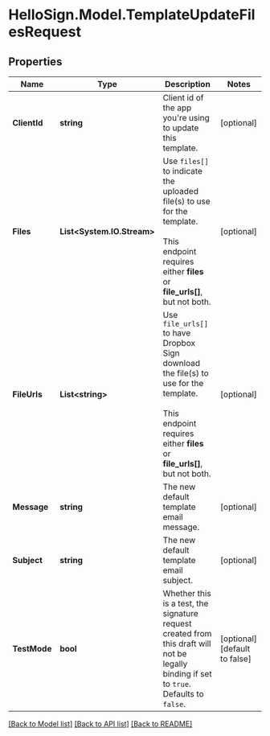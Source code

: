 # HelloSign.Model.TemplateUpdateFilesRequest

## Properties

Name | Type | Description | Notes
------------ | ------------- | ------------- | -------------
**ClientId** | **string** |  Client id of the app you&#39;re using to update this template.  | [optional] 
**Files** | **List&lt;System.IO.Stream&gt;** |  Use `files[]` to indicate the uploaded file(s) to use for the template.<br><br>This endpoint requires either **files** or **file_urls[]**, but not both.  | [optional] 
**FileUrls** | **List&lt;string&gt;** |  Use `file_urls[]` to have Dropbox Sign download the file(s) to use for the template.<br><br>This endpoint requires either **files** or **file_urls[]**, but not both.  | [optional] 
**Message** | **string** |  The new default template email message.  | [optional] 
**Subject** | **string** |  The new default template email subject.  | [optional] 
**TestMode** | **bool** |  Whether this is a test, the signature request created from this draft will not be legally binding if set to `true`. Defaults to `false`.  | [optional] [default to false]

[[Back to Model list]](../README.md#documentation-for-models) [[Back to API list]](../README.md#documentation-for-api-endpoints) [[Back to README]](../README.md)

